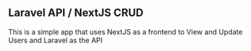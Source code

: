 ## Laravel API / NextJS CRUD

This is a simple app that uses NextJS as a frontend to View and Update Users and Laravel as the API
